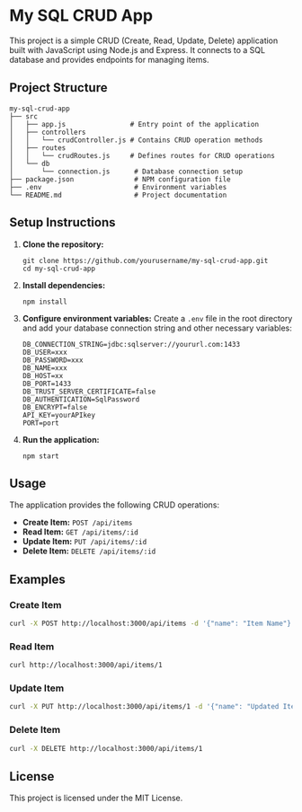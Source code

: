# My SQL CRUD App

This project is a simple CRUD (Create, Read, Update, Delete) application built with JavaScript using Node.js and Express. It connects to a SQL database and provides endpoints for managing items.

## Project Structure

```
my-sql-crud-app
├── src
│   ├── app.js                # Entry point of the application
│   ├── controllers
│   │   └── crudController.js # Contains CRUD operation methods
│   ├── routes
│   │   └── crudRoutes.js     # Defines routes for CRUD operations
│   └── db
│       └── connection.js      # Database connection setup
├── package.json               # NPM configuration file
├── .env                       # Environment variables
└── README.md                  # Project documentation
```

## Setup Instructions

1. **Clone the repository:**

   ```
   git clone https://github.com/yourusername/my-sql-crud-app.git
   cd my-sql-crud-app
   ```

2. **Install dependencies:**

   ```
   npm install
   ```

3. **Configure environment variables:**
   Create a `.env` file in the root directory and add your database connection string and other necessary variables:

   ```
   DB_CONNECTION_STRING=jdbc:sqlserver://yoururl.com:1433
   DB_USER=xxx
   DB_PASSWORD=xxx
   DB_NAME=xxx
   DB_HOST=xx
   DB_PORT=1433
   DB_TRUST_SERVER_CERTIFICATE=false
   DB_AUTHENTICATION=SqlPassword
   DB_ENCRYPT=false
   API_KEY=yourAPIkey
   PORT=port
   ```

4. **Run the application:**
   ```
   npm start
   ```

## Usage

The application provides the following CRUD operations:

- **Create Item:** `POST /api/items`
- **Read Item:** `GET /api/items/:id`
- **Update Item:** `PUT /api/items/:id`
- **Delete Item:** `DELETE /api/items/:id`

## Examples

### Create Item

```bash
curl -X POST http://localhost:3000/api/items -d '{"name": "Item Name"}' -H "Content-Type: application/json"
```

### Read Item

```bash
curl http://localhost:3000/api/items/1
```

### Update Item

```bash
curl -X PUT http://localhost:3000/api/items/1 -d '{"name": "Updated Item Name"}' -H "Content-Type: application/json"
```

### Delete Item

```bash
curl -X DELETE http://localhost:3000/api/items/1
```

## License

This project is licensed under the MIT License.
